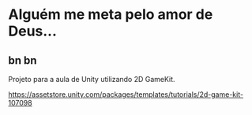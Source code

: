 # Alguém me meta pelo amor de Deus...

##  bn bn

Projeto para a aula de Unity utilizando 2D GameKit.

https://assetstore.unity.com/packages/templates/tutorials/2d-game-kit-107098
